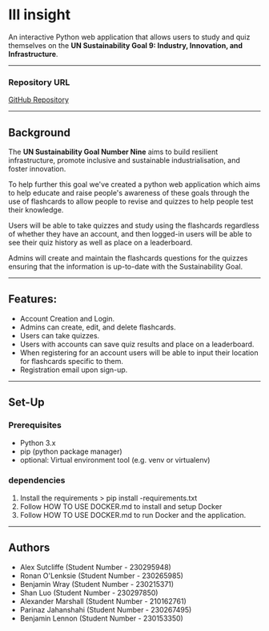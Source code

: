 # III insight
An interactive Python web application that allows users to study and quiz themselves on the **UN Sustainability Goal 9: Industry, Innovation, and Infrastructure**.

---

### Repository URL
[GitHub Repository](https://github.com/BenjaminWray/CSC2033_Team31)

---

## Background
The **UN Sustainability Goal Number Nine** aims to build resilient infrastructure, promote inclusive and sustainable industrialisation, and foster innovation. <br>

To help further this goal we've created a python web application which aims to help educate and raise people's awareness of these goals through the use of flashcards to allow people to revise and quizzes to help people test their knowledge. <br>

Users will be able to take quizzes and study using the flashcards regardless of whether they have an account, and then logged-in users will be able to see their quiz history as well as place on a leaderboard. <br>

Admins will create and maintain the flashcards questions for the quizzes ensuring that the information is up-to-date with the Sustainability Goal.

---

## Features:
- Account Creation and Login.
- Admins can create, edit, and delete flashcards.
- Users can take quizzes.
- Users with accounts can save quiz results and place on a leaderboard.
- When registering for an account users will be able to input their location for flashcards specific to them.
- Registration email upon sign-up.

---

## Set-Up
### Prerequisites
- Python 3.x
- pip (python package manager)
- optional: Virtual environment tool (e.g. venv or virtualenv)

### dependencies
1. Install the requirements > pip install -requirements.txt
2. Follow HOW TO USE DOCKER.md to install and setup Docker
3. Follow HOW TO USE DOCKER.md to run Docker and the application.

---

## Authors
- Alex Sutcliffe (Student Number - 230295948)
- Ronan O'Lenksie (Student Number - 230265985)
- Benjamin Wray (Student Number - 230215371)
- Shan Luo (Student Number - 230297850)
- Alexander Marshall (Student Number - 210162761)
- Parinaz Jahanshahi (Student Number - 230267495)
- Benjamin Lennon (Student Number - 230153350)